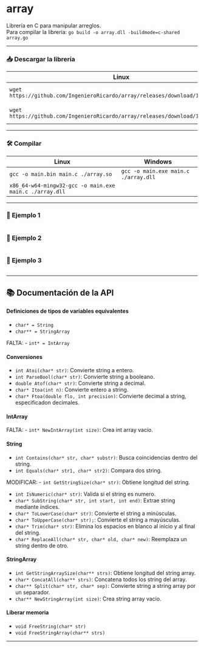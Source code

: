 # array

Librería en C para manipular arreglos.  
Para compilar la librería: `go build -o array.dll -buildmode=c-shared array.go`

---

### 📥 Descargar la librería

| Linux | Windows |
| --- | --- |
| `wget https://github.com/IngenieroRicardo/array/releases/download/1.0/array.so` | `Invoke-WebRequest https://github.com/IngenieroRicardo/array/releases/download/1.0/array.dll -OutFile ./array.dll` |
| `wget https://github.com/IngenieroRicardo/array/releases/download/1.0/array.h` | `Invoke-WebRequest https://github.com/IngenieroRicardo/array/releases/download/1.0/array.h -OutFile ./array.h` |

---

### 🛠️ Compilar

| Linux | Windows |
| --- | --- |
| `gcc -o main.bin main.c ./array.so` | `gcc -o main.exe main.c ./array.dll` |
| `x86_64-w64-mingw32-gcc -o main.exe main.c ./array.dll` |  |

---

### 🧪 Ejemplo 1

```C

```

### 🧪 Ejemplo 2

```C

```

### 🧪 Ejemplo 3

```C

```


---


## 📚 Documentación de la API

#### Definiciones de tipos de variables equivalentes
- ` char* = String `
- ` char** = StringArray `

FALTA: - ` int* = IntArray ` 

#### Conversiones
- `int Atoi(char* str)`: Convierte string a entero.
- `int ParseBool(char* str)`: Convierte string a booleano.
- `double Atof(char* str)`: Convierte string a decimal.
- `char* Itoa(int n)`: Convierte entero a string.
- `char* Ftoa(double flo, int precision)`: Convierte decimal a string, especificadon decimales.

#### IntArray

FALTA: - `int* NewIntArray(int size)`: Crea int array vacío.

#### String
- `int Contains(char* str, char* substr)`: Busca coincidencias dentro del string.
- `int Equals(char* str1, char* str2)`: Compara dos string.

MODIFICAR: - `int GetStringSize(char* str)`: Obtiene longitud del string.

- `int IsNumeric(char* str)`: Valida si el string es numero.
- `char* SubString(char* str, int start, int end)`: Extrae string mediante índices.
- `char* ToLowerCase(char* str)`: Convierte el string a minúsculas.
- `char* ToUpperCase(char* str);`: Convierte el string a mayúsculas.
- `char* Trim(char* str)`: Elimina los espacios en blanco al inicio y al final del string.
- `char* ReplaceAll(char* str, char* old, char* new)`: Reemplaza un string dentro de otro.

#### StringArray
- `int GetStringArraySize(char** strs)`: Obtiene longitud del string array.
- `char* ConcatAll(char** strs)`: Concatena todos los string del array.
- `char** Split(char* str, char* sep)`: Convierte string a string array por un separador.
- `char** NewStringArray(int size)`: Crea string array vacío.

#### Liberar memoria
- `void FreeString(char* str)`
- `void FreeStringArray(char** strs)`

---
